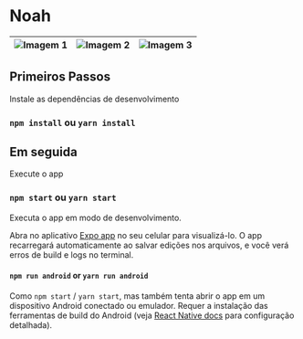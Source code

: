 # Noah
| ![Imagem 1](https://i.imgur.com/TrcyBrg.png) | ![Imagem 2](https://i.imgur.com/MywUr5W.png) | ![Imagem 3](https://i.imgur.com/Zsz0hB2.png) |
| --- | --- | --- |



## Primeiros Passos

Instale as dependências de desenvolvimento

### `npm install` ou `yarn install`

## Em seguida

Execute o app

### `npm start` ou `yarn start`

Executa o app em modo de desenvolvimento.

Abra no aplicativo [Expo app](https://expo.io) no seu celular para visualizá-lo. O app recarregará automaticamente ao salvar edições nos arquivos, e você verá erros de build e logs no terminal.

#### `npm run android` or `yarn run android`

Como `npm start` / `yarn start`, mas também tenta abrir o app em um dispositivo Android conectado ou emulador. Requer a instalação das ferramentas de build do Android (veja [React Native docs](https://facebook.github.io/react-native/docs/getting-started.html) para configuração detalhada).
